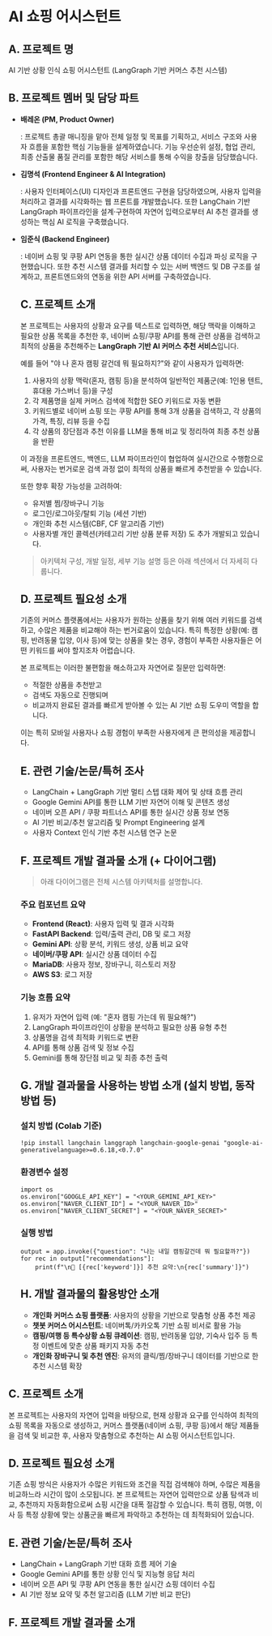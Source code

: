 # AI 쇼핑 어시스턴트

## A. 프로젝트 명

AI 기반 상황 인식 쇼핑 어시스턴트 (LangGraph 기반 커머스 추천 시스템)

## B. 프로젝트 멤버 및 담당 파트

- **배레온 (PM, Product Owner)**
    
    : 프로젝트 총괄 매니징을 맡아 전체 일정 및 목표를 기획하고, 서비스 구조와 사용자 흐름을 포함한 핵심 기능들을 설계하였습니다. 기능 우선순위 설정, 협업 관리, 최종 산출물 품질 관리를 포함한 해당 서비스를 통해 수익을 창출을 담당했습니다.
    
- **김명석 (Frontend Engineer & AI Integration)**
    
    : 사용자 인터페이스(UI) 디자인과 프론트엔드 구현을 담당하였으며, 사용자 입력을 처리하고 결과를 시각화하는 웹 프론트를 개발했습니다. 또한 LangChain 기반 LangGraph 파이프라인을 설계·구현하여 자연어 입력으로부터 AI 추천 결과를 생성하는 핵심 AI 로직을 구축했습니다.
    
- **임준식 (Backend Engineer)**
    
    : 네이버 쇼핑 및 쿠팡 API 연동을 통한 실시간 상품 데이터 수집과 파싱 로직을 구현했습니다. 또한 추천 시스템 결과를 처리할 수 있는 서버 백엔드 및 DB 구조를 설계하고, 프론트엔드와의 연동을 위한 API 서버를 구축하였습니다.
    
    ## **C. 프로젝트 소개**
    
    본 프로젝트는 사용자의 상황과 요구를 텍스트로 입력하면, 해당 맥락을 이해하고 필요한 상품 목록을 추천한 후, 네이버 쇼핑/쿠팡 API를 통해 관련 상품을 검색하고 최적의 상품을 추천해주는 **LangGraph 기반 AI 커머스 추천 서비스**입니다.
    
    예를 들어 "야 나 혼자 캠핑 갈건데 뭐 필요하지?"와 같이 사용자가 입력하면:
    
    1. 사용자의 상황 맥락(혼자, 캠핑 등)을 분석하여 일반적인 제품군(예: 1인용 텐트, 휴대용 가스버너 등)을 구성
    2. 각 제품명을 실제 커머스 검색에 적합한 SEO 키워드로 자동 변환
    3. 키워드별로 네이버 쇼핑 또는 쿠팡 API를 통해 3개 상품을 검색하고, 각 상품의 가격, 특징, 리뷰 등을 수집
    4. 각 상품의 장단점과 추천 이유를 LLM을 통해 비교 및 정리하여 최종 추천 상품을 반환
    
    이 과정을 프론트엔드, 백엔드, LLM 파이프라인이 협업하여 실시간으로 수행함으로써, 사용자는 번거로운 검색 과정 없이 최적의 상품을 빠르게 추천받을 수 있습니다.
    
    또한 향후 확장 가능성을 고려하여:
    
    - 유저별 찜/장바구니 기능
    - 로그인/로그아웃/탈퇴 기능 (세션 기반)
    - 개인화 추천 시스템(CBF, CF 알고리즘 기반)
    - 사용자별 개인 콜렉션(카테고리 기반 상품 분류 저장)
    도 추가 개발되고 있습니다.
    
    > 아키텍처 구성, 개발 일정, 세부 기능 설명 등은 아래 섹션에서 더 자세히 다룹니다.
    > 
    
    ## D. 프로젝트 필요성 소개
    
    기존의 커머스 플랫폼에서는 사용자가 원하는 상품을 찾기 위해 여러 키워드를 검색하고, 수많은 제품을 비교해야 하는 번거로움이 있습니다. 특히 특정한 상황(예: 캠핑, 반려동물 입양, 이사 등)에 맞는 상품을 찾는 경우, 경험이 부족한 사용자들은 어떤 키워드를 써야 할지조차 어렵습니다.
    
    본 프로젝트는 이러한 불편함을 해소하고자 자연어로 질문만 입력하면:
    
    - 적절한 상품을 추천받고
    - 검색도 자동으로 진행되며
    - 비교까지 완료된 결과를 빠르게 받아볼 수 있는 AI 기반 쇼핑 도우미 역할을 합니다.
    
    이는 특히 모바일 사용자나 쇼핑 경험이 부족한 사용자에게 큰 편의성을 제공합니다.
    
    ## E. 관련 기술/논문/특허 조사
    
    - LangChain + LangGraph 기반 멀티 스텝 대화 제어 및 상태 흐름 관리
    - Google Gemini API를 통한 LLM 기반 자연어 이해 및 콘텐츠 생성
    - 네이버 오픈 API / 쿠팡 파트너스 API를 통한 실시간 상품 정보 연동
    - AI 기반 비교/추천 알고리즘 및 Prompt Engineering 설계
    - 사용자 Context 인식 기반 추천 시스템 연구 논문
    
    ## F. 프로젝트 개발 결과물 소개 (+ 다이어그램)
    
    > 아래 다이어그램은 전체 시스템 아키텍처를 설명합니다.
    > 
    
    ### 주요 컴포넌트 요약
    
    - **Frontend (React)**: 사용자 입력 및 결과 시각화
    - **FastAPI Backend**: 입력/출력 관리, DB 및 로그 저장
    - **Gemini API**: 상황 분석, 키워드 생성, 상품 비교 요약
    - **네이버/쿠팡 API**: 실시간 상품 데이터 수집
    - **MariaDB**: 사용자 정보, 장바구니, 히스토리 저장
    - **AWS S3**: 로그 저장
    
    ### 기능 흐름 요약
    
    1. 유저가 자연어 입력 (예: "혼자 캠핑 가는데 뭐 필요해?")
    2. LangGraph 파이프라인이 상황을 분석하고 필요한 상품 유형 추천
    3. 상품명을 검색 최적화 키워드로 변환
    4. API를 통해 상품 검색 및 정보 수집
    5. Gemini를 통해 장단점 비교 및 최종 추천 출력
    
    ## G. 개발 결과물을 사용하는 방법 소개 (설치 방법, 동작 방법 등)
    
    ### 설치 방법 (Colab 기준)
    
    ```
    !pip install langchain langgraph langchain-google-genai "google-ai-generativelanguage>=0.6.18,<0.7.0"
    ```
    
    ### 환경변수 설정
    
    ```
    import os
    os.environ["GOOGLE_API_KEY"] = "<YOUR_GEMINI_API_KEY>"
    os.environ["NAVER_CLIENT_ID"] = "<YOUR_NAVER_ID>"
    os.environ["NAVER_CLIENT_SECRET"] = "<YOUR_NAVER_SECRET>"
    ```
    
    ### 실행 방법
    
    ```
    output = app.invoke({"question": "나는 내일 캠핑갈건데 뭐 필요할까?"})
    for rec in output["recommendations"]:
        print(f"\n📌 [{rec['keyword']}] 추천 요약:\n{rec['summary']}")
    ```
    
    ## H. 개발 결과물의 활용방안 소개
    
    - **개인화 커머스 쇼핑 플랫폼**: 사용자의 상황을 기반으로 맞춤형 상품 추천 제공
    - **챗봇 커머스 어시스턴트**: 네이버톡/카카오톡 기반 쇼핑 비서로 활용 가능
    - **캠핑/여행 등 특수상황 쇼핑 큐레이션**: 캠핑, 반려동물 입양, 기숙사 입주 등 특정 이벤트에 맞춘 상품 패키지 자동 추천
    - **개인화 장바구니 및 추천 엔진**: 유저의 클릭/찜/장바구니 데이터를 기반으로 한 추천 시스템 확장

## C. 프로젝트 소개

본 프로젝트는 사용자의 자연어 입력을 바탕으로, 현재 상황과 요구를 인식하여 최적의 쇼핑 목록을 자동으로 생성하고, 커머스 플랫폼(네이버 쇼핑, 쿠팡 등)에서 해당 제품들을 검색 및 비교한 후, 사용자 맞춤형으로 추천하는 AI 쇼핑 어시스턴트입니다.

## D. 프로젝트 필요성 소개

기존 쇼핑 방식은 사용자가 수많은 키워드와 조건을 직접 검색해야 하며, 수많은 제품을 비교하느라 시간이 많이 소모됩니다. 본 프로젝트는 자연어 입력만으로 상품 탐색과 비교, 추천까지 자동화함으로써 쇼핑 시간을 대폭 절감할 수 있습니다. 특히 캠핑, 여행, 이사 등 특정 상황에 맞는 상품군을 빠르게 파악하고 추천하는 데 최적화되어 있습니다.

## E. 관련 기술/논문/특허 조사

- LangChain + LangGraph 기반 대화 흐름 제어 기술
- Google Gemini API를 통한 상황 인식 및 지능형 응답 처리
- 네이버 오픈 API 및 쿠팡 API 연동을 통한 실시간 쇼핑 데이터 수집
- AI 기반 정보 요약 및 추천 알고리즘 (LLM 기반 비교 판단)

## F. 프로젝트 개발 결과물 소개
